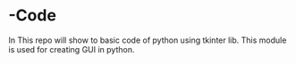 # -Code
 In This repo will show to basic code of python using tkinter lib.
 This module is used for creating GUI in python.
